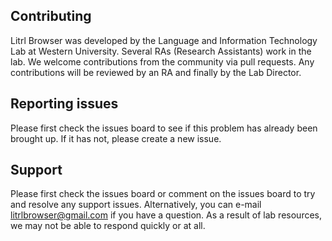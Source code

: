 ## Contributing
Litrl Browser was developed by the Language and Information Technology Lab at Western University. Several RAs (Research Assistants) work in the lab. We welcome contributions from the community via pull requests. Any contributions will be reviewed by an RA and finally by the Lab Director.

## Reporting issues
Please first check the issues board to see if this problem has already been brought up. If it has not, please create a new issue.

## Support
Please first check the issues board or comment on the issues board to try and resolve any support issues. Alternatively, you can e-mail litrlbrowser@gmail.com if you have a question. As a result of lab resources, we may not be able to respond quickly or at all.
